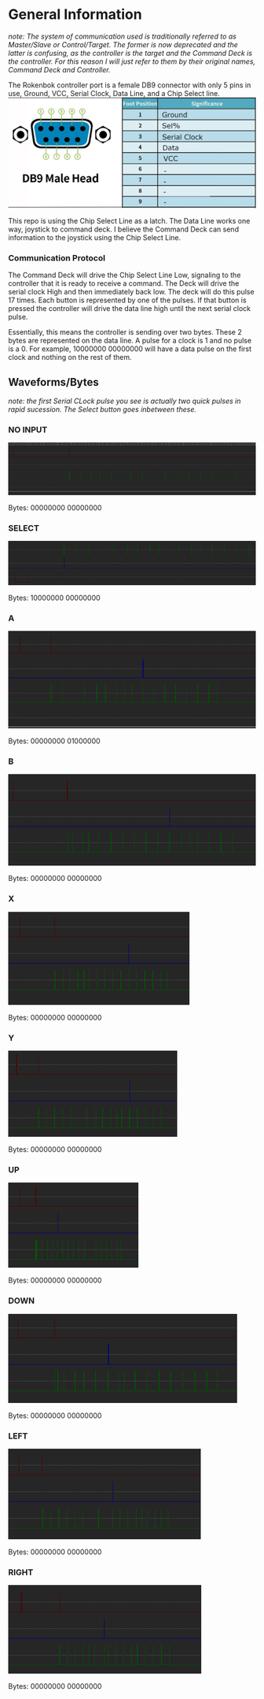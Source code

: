 # General Information 
*note: The system of communication used is traditionally referred to as Master/Slave or Control/Target. The former is now deprecated and the latter is confusing, as the controller is the target and the Command Deck is the controller. For this reason I will just refer to them by their original names, Command Deck and Controller.*


The Rokenbok controller port is a female DB9 connector with only 5 pins in use, Ground, VCC, Serial Clock, Data Line, and a Chip Select line. 
![Pinout](Controller_Pinout.png)

This repo is using the Chip Select Line as a latch. The Data Line works one way, joystick to command deck. I believe the Command Deck can send information to the joystick using the Chip Select Line.

### Communication Protocol

The Command Deck will drive the Chip Select Line Low, signaling to the controller that it is ready to receive a command. The Deck will drive the serial clock High and then immediately back low. The deck will do this pulse 17 times. Each button is represented by one of the pulses. If that button is pressed the controller will drive the data line high until the next serial clock pulse. 

Essentially, this means the controller is sending over two bytes. These 2 bytes are represented on the data line. A pulse for a clock is 1 and no pulse is a 0. For example, 10000000 00000000 will have a data pulse on the first clock and nothing on the rest of them.

## Waveforms/Bytes
*note: the first Serial CLock pulse you see is actually two quick pulses in rapid sucession. The Select button goes inbetween these.*

### NO INPUT
![NoInput](Waveforms/Nothing.png)

Bytes: 00000000 00000000

### SELECT

![SELECT](Waveforms/SELECT.png)

Bytes: 10000000 00000000

### A
![A](Waveforms/A.png)

Bytes: 00000000 01000000

### B

![B](Waveforms/B.png)

Bytes: 00000000 00000000

### X

![X](Waveforms/X.png)

Bytes: 00000000 00000000

### Y

![Y](Waveforms/Y.png)

Bytes: 00000000 00000000

### UP

![UP](Waveforms/UP.png)

Bytes: 00000000 00000000

### DOWN

![DOWN](Waveforms/DOWN.png)

Bytes: 00000000 00000000

### LEFT

![LEFT](Waveforms/LEFT.png)

Bytes: 00000000 00000000

### RIGHT

![RIGHT](Waveforms/RIGHT.png)

Bytes: 00000000 00000000
